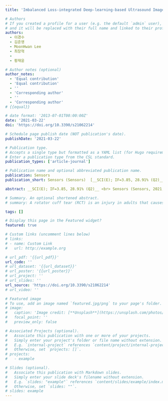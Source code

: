 ```yaml
---
title: 'Imbalanced Loss-integrated Deep-learning-based Ultrasound Image Analysis For Diagnosis Of Rotator-cuff Tear'

# Authors
# If you created a profile for a user (e.g. the default `admin` user), write the username (folder name) here
# and it will be replaced with their full name and linked to their profile.
authors:
  - 이경수
  - 김준영
  - MoonHwan Lee
  - 최창혁
  - 
  - 황재윤

# Author notes (optional)
author_notes:
  - 'Equal contribution'
  - 'Equal contribution'
  - ''
  - 'Corresponding author'
  - ''
  - 'Corresponding author'
# {{equal}}

# date format: '2013-07-01T00:00:00Z'
date: '2021-03-22'
doi: 'https://doi.org/10.3390/s21062214'

# Schedule page publish date (NOT publication's date).
publishDate: '2021-03-22'

# Publication type.
# Accepts a single type but formatted as a YAML list (for Hugo requirements).
# Enter a publication type from the CSL standard.
publication_types: ['article-journal']

# Publication name and optional abbreviated publication name.
publication: Sensors
publication_short: Sensors (Sensors)  [__SCI(E); IF=3.85, 28.91% (Q2)__]

abstract: __SCI(E); IF=3.85, 28.91% (Q2)__ <br> Sensors (Sensors, 2021, Vol. 21, Issue 6, Sensors (Sensors, 2021, Vol. 21, Issue 6) <br>&nbsp;&nbsp;&nbsp;&nbsp;&nbsp;&nbsp;&nbsp;&nbsp;&nbsp;&nbsp;&nbsp;&nbsp;&nbsp;&nbsp;&nbsp;&nbsp;&nbsp;&nbsp;&nbsp;&nbsp;&nbsp;&nbsp;&nbsp;&nbsp;&nbsp;&nbsp;&nbsp;&nbsp;&nbsp;&nbsp;&nbsp;&nbsp;&nbsp;&nbsp;&nbsp;&nbsp;&nbsp;&nbsp;&nbsp;&nbsp;&nbsp;&nbsp;&nbsp;&nbsp;&nbsp;&nbsp;&nbsp;&nbsp;&nbsp;&nbsp;&nbsp;&nbsp;&nbsp;&nbsp;&nbsp;&nbsp;&nbsp;&nbsp;&nbsp;&nbsp;&nbsp;&nbsp;&nbsp;&nbsp;&nbsp;&nbsp;&nbsp;&nbsp;&nbsp;&nbsp;&nbsp;&nbsp;&nbsp;&nbsp;&nbsp;&nbsp;&nbsp;&nbsp;&nbsp;&nbsp;&nbsp;&nbsp;&nbsp;&nbsp;&nbsp;&nbsp;&nbsp;&nbsp;&nbsp;&nbsp;&nbsp;&nbsp;&nbsp;&nbsp;&nbsp;&nbsp;&nbsp;&nbsp;&nbsp;&nbsp;<br>A rotator cuff tear (RCT) is an injury in adults that causes difficulty in moving, weakness, and pain. Only limited diagnostic tools such as magnetic resonance imaging (MRI) and ultrasound Imaging (UI) systems can be utilized for an RCT diagnosis. Although UI offers comparable performance at a lower cost to other diagnostic instruments such as MRI, speckle noise can occur the degradation of the image resolution. Conventional vision-based algorithms exhibit inferior performance for the segmentation of diseased regions in UI. In order to achieve a better segmentation for diseased regions in UI, deep-learning-based diagnostic algorithms have been developed. However, it has not yet reached an acceptable level of performance for application in orthopedic surgeries. In this study, we developed a novel end-to-end fully convolutional neural network, denoted as Segmentation Model Adopting a pRe-trained Classification Architecture (SMART-CA), with a novel integrated on positive loss function (IPLF) to accurately diagnose the locations of RCT during an orthopedic examination using UI. Using the pre-trained network, SMART-CA can extract remarkably distinct features that cannot be extracted with a normal encoder. Therefore, it can improve the accuracy of segmentation. In addition, unlike other conventional loss functions, which are not suited for the optimization of deep learning models with an imbalanced dataset such as the RCT dataset, IPLF can efficiently optimize the SMART-CA. Experimental results have shown that SMART-CA offers an improved precision, recall, and dice coefficient of 0.604% (+38.4%), 0.942% (+14.0%) and 0.736% (+38.6%) respectively. The RCT segmentation from a normal ultrasound image offers the improved precision, recall, and dice coefficient of 0.337% (+22.5%), 0.860% (+15.8%) and 0.484% (+28.5%), respectively, in the RCT segmentation from an ultrasound image with severe speckle noise. The experimental results demonstrated the IPLF outperforms other conventional loss functions, and the proposed SMART-CA optimized with the IPLF showed better performance than other state-of-the-art networks for the RCT segmentation with high robustness to speckle noise.

# Summary. An optional shortened abstract.
# summary: A rotator cuff tear (RCT) is an injury in adults that causes difficulty in moving, weakness, and pain. Only limited diagnostic tools such as magnetic resonance imaging (MRI) and ultrasound Imaging (UI) systems can be utilized for an RCT diagnosis. Although UI offers comparable performance at a lower cost to other diagnostic instruments such as MRI, speckle noise can occur the degradation of the image resolution. Conventional vision-based algorithms exhibit inferior performance for the segmentation of diseased regions in UI. In order to achieve a better segmentation for diseased regions in UI, deep-learning-based diagnostic algorithms have been developed. However, it has not yet reached an acceptable level of performance for application in orthopedic surgeries. In this study, we developed a novel end-to-end fully convolutional neural network, denoted as Segmentation Model Adopting a pRe-trained Classification Architecture (SMART-CA), with a novel integrated on positive loss function (IPLF) to accurately diagnose the locations of RCT during an orthopedic examination using UI. Using the pre-trained network, SMART-CA can extract remarkably distinct features that cannot be extracted with a normal encoder. Therefore, it can improve the accuracy of segmentation. In addition, unlike other conventional loss functions, which are not suited for the optimization of deep learning models with an imbalanced dataset such as the RCT dataset, IPLF can efficiently optimize the SMART-CA. Experimental results have shown that SMART-CA offers an improved precision, recall, and dice coefficient of 0.604% (+38.4%), 0.942% (+14.0%) and 0.736% (+38.6%) respectively. The RCT segmentation from a normal ultrasound image offers the improved precision, recall, and dice coefficient of 0.337% (+22.5%), 0.860% (+15.8%) and 0.484% (+28.5%), respectively, in the RCT segmentation from an ultrasound image with severe speckle noise. The experimental results demonstrated the IPLF outperforms other conventional loss functions, and the proposed SMART-CA optimized with the IPLF showed better performance than other state-of-the-art networks for the RCT segmentation with high robustness to speckle noise.

tags: []

# Display this page in the Featured widget?
featured: true

# Custom links (uncomment lines below)
# links:
# - name: Custom Link
#   url: http://example.org

# url_pdf: '{{url_pdf}}'
url_code: ''
# url_dataset: '{{url_dataset}}'
# url_poster: '{{url_poster}}'
# url_project: ''
# url_slides: ''
url_source: 'https://doi.org/10.3390/s21062214'
# url_video: ''

# Featured image
# To use, add an image named `featured.jpg/png` to your page's folder.
# image:
#   caption: 'Image credit: [**Unsplash**](https://unsplash.com/photos/pLCdAaMFLTE)'
#   focal_point: ''
#   preview_only: false

# Associated Projects (optional).
#   Associate this publication with one or more of your projects.
#   Simply enter your project's folder or file name without extension.
#   E.g. `internal-project` references `content/project/internal-project/index.md`.
#   Otherwise, set `projects: []`.
# projects:
#   - example

# Slides (optional).
#   Associate this publication with Markdown slides.
#   Simply enter your slide deck's filename without extension.
#   E.g. `slides: "example"` references `content/slides/example/index.md`.
#   Otherwise, set `slides: ""`.
# slides: example
---
```

